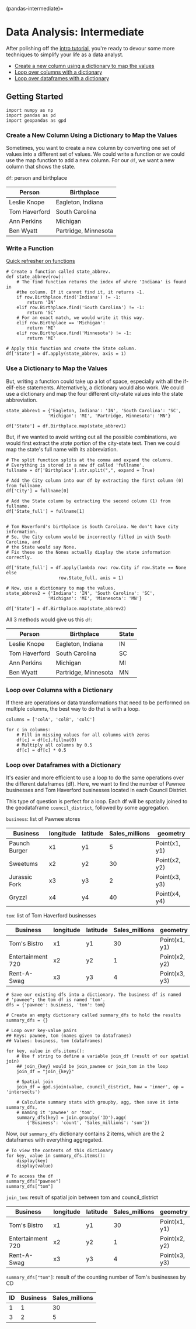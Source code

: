 (pandas-intermediate)=

# Data Analysis: Intermediate

After polishing off the [intro tutorial](pandas-intro), you're ready to devour some more techniques to simplify your life as a data analyst.

- [Create a new column using a dictionary to map the values](#create-a-new-column-using-a-dictionary-to-map-the-values)
- [Loop over columns with a dictionary](#loop-over-columns-with-a-dictionary)
- [Loop over dataframes with a dictionary](#loop-over-dataframes-with-a-dictionary)

## Getting Started

```
import numpy as np
import pandas as pd
import geopandas as gpd
```

### Create a New Column Using a Dictionary to Map the Values

Sometimes, you want to create a new column by converting one set of values into a different set of values. We could write a function or we could use the map function to add a new column. For our `df`, we want a new column that shows the state.

`df`: person and birthplace

| Person        | Birthplace           |
| ------------- | -------------------- |
| Leslie Knope  | Eagleton, Indiana    |
| Tom Haverford | South Carolina       |
| Ann Perkins   | Michigan             |
| Ben Wyatt     | Partridge, Minnesota |

### Write a Function

[Quick refresher on functions](pandas-intro)

```
# Create a function called state_abbrev.
def state_abbrev(row):
    # The find function returns the index of where 'Indiana' is found in
    #the column. If it cannot find it, it returns -1.
    if row.Birthplace.find('Indiana') != -1:
        return 'IN'
    elif row.Birthplace.find('South Carolina') != -1:
        return 'SC'
    # For an exact match, we would write it this way.
    elif row.Birthplace == 'Michigan':
        return 'MI'
    elif row.Birthplace.find('Minnesota') != -1:
        return 'MI'

# Apply this function and create the State column.
df['State'] = df.apply(state_abbrev, axis = 1)
```

### Use a Dictionary to Map the Values

But, writing a function could take up a lot of space, especially with all the if-elif-else statements. Alternatively, a dictionary would also work. We could use a dictionary and map the four different city-state values into the state abbreviation.

```
state_abbrev1 = {'Eagleton, Indiana': 'IN', 'South Carolina': 'SC',
                'Michigan': 'MI', 'Partridge, Minnesota': 'MN'}

df['State'] = df.Birthplace.map(state_abbrev1)
```

But, if we wanted to avoid writing out all the possible combinations, we would first extract the *state* portion of the city-state text. Then we could map the state's full name with its abbreviation.

```
# The split function splits at the comma and expand the columns.
# Everything is stored in a new df called 'fullname'.
fullname = df['Birthplace'].str.split(",", expand = True)

# Add the City column into our df by extracting the first column (0) from fullname.
df['City'] = fullname[0]

# Add the State column by extracting the second column (1) from fullname.
df['State_full'] = fullname[1]


# Tom Haverford's birthplace is South Carolina. We don't have city information.
# So, the City column would be incorrectly filled in with South Carolina, and
# the State would say None.
# Fix these so the Nones actually display the state information correctly.

df['State_full'] = df.apply(lambda row: row.City if row.State == None else
                    row.State_full, axis = 1)

# Now, use a dictionary to map the values.
state_abbrev2 = {'Indiana': 'IN', 'South Carolina': 'SC',
                'Michigan': 'MI', 'Minnesota': 'MN'}

df['State'] = df.Birthplace.map(state_abbrev2)
```

All 3 methods would give us this `df`:

| Person        | Birthplace           | State |
| ------------- | -------------------- | ----- |
| Leslie Knope  | Eagleton, Indiana    | IN    |
| Tom Haverford | South Carolina       | SC    |
| Ann Perkins   | Michigan             | MI    |
| Ben Wyatt     | Partridge, Minnesota | MN    |

### Loop over Columns with a Dictionary

If there are operations or data transformations that need to be performed on multiple columns, the best way to do that is with a loop.

```
columns = ['colA', 'colB', 'colC']

for c in columns:
    # Fill in missing values for all columns with zeros
    df[c] = df[c].fillna(0)
    # Multiply all columns by 0.5
    df[c] = df[c] * 0.5
```

### Loop over Dataframes with a Dictionary

It's easier and more efficient to use a loop to do the same operations over the different dataframes (df). Here, we want to find the number of Pawnee businesses and Tom Haverford businesses located in each Council District.

This type of question is perfect for a loop. Each df will be spatially joined to the geodataframe `council_district`, followed by some aggregation.

`business`: list of Pawnee stores

| Business      | longitude | latitude | Sales_millions | geometry      |
| ------------- | --------- | -------- | -------------- | ------------- |
| Paunch Burger | x1        | y1       | 5              | Point(x1, y1) |
| Sweetums      | x2        | y2       | 30             | Point(x2, y2) |
| Jurassic Fork | x3        | y3       | 2              | Point(x3, y3) |
| Gryzzl        | x4        | y4       | 40             | Point(x4, y4) |

`tom`: list of Tom Haverford businesses

| Business          | longitude | latitude | Sales_millions | geometry      |
| ----------------- | --------- | -------- | -------------- | ------------- |
| Tom's Bistro      | x1        | y1       | 30             | Point(x1, y1) |
| Entertainment 720 | x2        | y2       | 1              | Point(x2, y2) |
| Rent-A-Swag       | x3        | y3       | 4              | Point(x3, y3) |

```
# Save our existing dfs into a dictionary. The business df is named
# 'pawnee"; the tom df is named 'tom'.
dfs = {'pawnee': business, 'tom': tom}

# Create an empty dictionary called summary_dfs to hold the results
summary_dfs = {}

# Loop over key-value pairs
## Keys: pawnee, tom (names given to dataframes)
## Values: business, tom (dataframes)

for key, value in dfs.items():
    # Use f string to define a variable join_df (result of our spatial join)
    ## join_{key} would be join_pawnee or join_tom in the loop
    join_df = "join_{key}"

    # Spatial join
    join_df = gpd.sjoin(value, council_district, how = 'inner', op = 'intersects')

    # Calculate summary stats with groupby, agg, then save it into summary_dfs,
    # naming it 'pawnee' or 'tom'.
    summary_dfs[key] = join.groupby('ID').agg(
        {'Business': 'count', 'Sales_millions': 'sum'})
```

Now, our `summary_dfs` dictionary contains 2 items, which are the 2 dataframes with everything aggregated.

```
# To view the contents of this dictionary
for key, value in summary_dfs.items():
    display(key)
    display(value)

# To access the df
summary_dfs["pawnee"]
summary_dfs["tom"]
```

`join_tom`: result of spatial join between tom and council_district

| Business          | longitude | latitude | Sales_millions | geometry      | ID  |
| ----------------- | --------- | -------- | -------------- | ------------- | --- |
| Tom's Bistro      | x1        | y1       | 30             | Point(x1, y1) | 1   |
| Entertainment 720 | x2        | y2       | 1              | Point(x2, y2) | 3   |
| Rent-A-Swag       | x3        | y3       | 4              | Point(x3, y3) | 3   |

`summary_dfs["tom"]`: result of the counting number of Tom's businesses by CD

| ID  | Business | Sales_millions |
| --- | -------- | -------------- |
| 1   | 1        | 30             |
| 3   | 2        | 5              |

<br>
